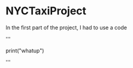 # NYCTaxiProject

In the first part of the project, I had to use a code 

''' 

print("whatup")

'''